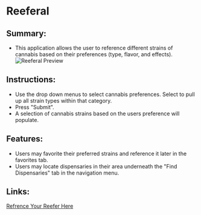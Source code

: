 # Reeferal

## Summary:
* This application allows the user to reference different strains of cannabis based on their preferences (type, flavor, and effects). 
![Reeferal Preview]()

## Instructions:
* Use the drop down menus to select cannabis preferences. Select <any> to pull up all strain types within that category.
* Press "Submit".
* A selection of cannabis strains based on the users preference will populate.

## Features:
* Users may favorite their preferred strains and reference it later in the favorites tab.
* Users may locate dispensaries in their area underneath the "Find Dispensaries" tab in the navigation menu.

## Links:
[Refrence Your Reefer Here](https://analexander.github.io/Project-1//)